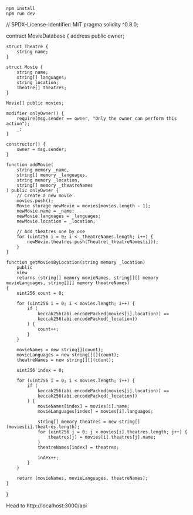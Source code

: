 ```
npm install
npm run dev
```
// SPDX-License-Identifier: MIT
pragma solidity ^0.8.0;

contract MovieDatabase {
    address public owner;

    struct Theatre {
        string name;
    }

    struct Movie {
        string name;
        string[] languages;
        string location;
        Theatre[] theatres;
    }

    Movie[] public movies;

    modifier onlyOwner() {
        require(msg.sender == owner, "Only the owner can perform this action");
        _;
    }

    constructor() {
        owner = msg.sender;
    }

    function addMovie(
        string memory _name,
        string[] memory _languages,
        string memory _location,
        string[] memory _theatreNames
    ) public onlyOwner {
        // Create a new movie
        movies.push();
        Movie storage newMovie = movies[movies.length - 1];
        newMovie.name = _name;
        newMovie.languages = _languages;
        newMovie.location = _location;

        // Add theatres one by one
        for (uint256 i = 0; i < _theatreNames.length; i++) {
            newMovie.theatres.push(Theatre(_theatreNames[i]));
        }
    }

    function getMoviesByLocation(string memory _location)
        public
        view
        returns (string[] memory movieNames, string[][] memory movieLanguages, string[][] memory theatreNames)
    {
        uint256 count = 0;

        for (uint256 i = 0; i < movies.length; i++) {
            if (
                keccak256(abi.encodePacked(movies[i].location)) ==
                keccak256(abi.encodePacked(_location))
            ) {
                count++;
            }
        }

        movieNames = new string[](count);
        movieLanguages = new string[][](count);
        theatreNames = new string[][](count);

        uint256 index = 0;

        for (uint256 i = 0; i < movies.length; i++) {
            if (
                keccak256(abi.encodePacked(movies[i].location)) ==
                keccak256(abi.encodePacked(_location))
            ) {
                movieNames[index] = movies[i].name;
                movieLanguages[index] = movies[i].languages;

                string[] memory theatres = new string[](movies[i].theatres.length);
                for (uint256 j = 0; j < movies[i].theatres.length; j++) {
                    theatres[j] = movies[i].theatres[j].name;
                }
                theatreNames[index] = theatres;

                index++;
            }
        }

        return (movieNames, movieLanguages, theatreNames);
    }
}

Head to http://localhost:3000/api
